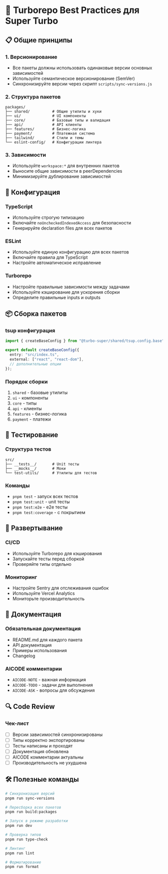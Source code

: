 # 🚀 Turborepo Best Practices для Super Turbo

## 📋 Общие принципы

### 1. **Версионирование**

- Все пакеты должны использовать одинаковые версии основных зависимостей
- Используйте семантическое версионирование (SemVer)
- Синхронизируйте версии через скрипт `scripts/sync-versions.js`

### 2. **Структура пакетов**

```
packages/
├── shared/          # Общие утилиты и хуки
├── ui/              # UI компоненты
├── core/            # Базовые типы и валидация
├── api/             # API клиенты
├── features/        # Бизнес-логика
├── payment/         # Платежная система
├── tailwind/        # Стили и темы
└── eslint-config/   # Конфигурации линтера
```

### 3. **Зависимости**

- Используйте `workspace:*` для внутренних пакетов
- Выносите общие зависимости в peerDependencies
- Минимизируйте дублирование зависимостей

## 🔧 Конфигурация

### TypeScript

- Используйте строгую типизацию
- Включайте `noUncheckedIndexedAccess` для безопасности
- Генерируйте declaration files для всех пакетов

### ESLint

- Используйте единую конфигурацию для всех пакетов
- Включайте правила для TypeScript
- Настройте автоматическое исправление

### Turborepo

- Настройте правильные зависимости между задачами
- Используйте кэширование для ускорения сборки
- Определите правильные inputs и outputs

## 📦 Сборка пакетов

### tsup конфигурация

```typescript
import { createBaseConfig } from "@turbo-super/shared/tsup.config.base";

export default createBaseConfig({
  entry: "src/index.ts",
  external: ["react", "react-dom"],
  // дополнительные опции
});
```

### Порядок сборки

1. `shared` - базовые утилиты
2. `ui` - компоненты
3. `core` - типы
4. `api` - клиенты
5. `features` - бизнес-логика
6. `payment` - платежи

## 🧪 Тестирование

### Структура тестов

```
src/
├── __tests__/       # Unit тесты
├── __mocks__/       # Моки
└── test-utils/      # Утилиты для тестов
```

### Команды

- `pnpm test` - запуск всех тестов
- `pnpm test:unit` - unit тесты
- `pnpm test:e2e` - e2e тесты
- `pnpm test:coverage` - с покрытием

## 🚀 Развертывание

### CI/CD

- Используйте Turborepo для кэширования
- Запускайте тесты перед сборкой
- Проверяйте типы отдельно

### Мониторинг

- Настройте Sentry для отслеживания ошибок
- Используйте Vercel Analytics
- Мониторьте производительность

## 📝 Документация

### Обязательная документация

- README.md для каждого пакета
- API документация
- Примеры использования
- Changelog

### AICODE комментарии

- `AICODE-NOTE` - важная информация
- `AICODE-TODO` - задачи для выполнения
- `AICODE-ASK` - вопросы для обсуждения

## 🔍 Code Review

### Чек-лист

- [ ] Версии зависимостей синхронизированы
- [ ] Типы корректно экспортированы
- [ ] Тесты написаны и проходят
- [ ] Документация обновлена
- [ ] AICODE комментарии актуальны
- [ ] Производительность не ухудшена

## 🛠️ Полезные команды

```bash
# Синхронизация версий
pnpm run sync-versions

# Пересборка всех пакетов
pnpm run build:packages

# Запуск в режиме разработки
pnpm run dev

# Проверка типов
pnpm run type-check

# Линтинг
pnpm run lint

# Форматирование
pnpm run format
```
